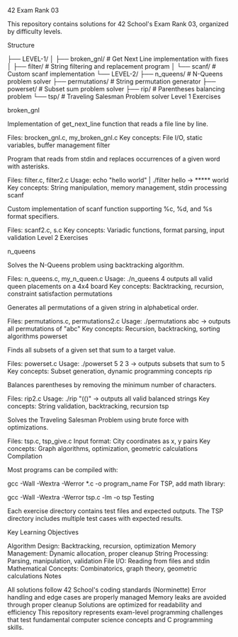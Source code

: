 42 Exam Rank 03

This repository contains solutions for 42 School's Exam Rank 03, organized by difficulty levels.

Structure

├── LEVEL-1/
│   ├── broken_gnl/     # Get Next Line implementation with fixes
│   ├── filter/         # String filtering and replacement program
│   └── scanf/          # Custom scanf implementation
└── LEVEL-2/
    ├── n_queens/       # N-Queens problem solver
    ├── permutations/   # String permutation generator
    ├── powerset/       # Subset sum problem solver
    ├── rip/           # Parentheses balancing problem
    └── tsp/           # Traveling Salesman Problem solver
Level 1 Exercises

broken_gnl

Implementation of get_next_line function that reads a file line by line.

Files: brocken_gnl.c, my_broken_gnl.c
Key concepts: File I/O, static variables, buffer management
filter

Program that reads from stdin and replaces occurrences of a given word with asterisks.

Files: filter.c, filter2.c
Usage: echo "hello world" | ./filter hello → ***** world
Key concepts: String manipulation, memory management, stdin processing
scanf

Custom implementation of scanf function supporting %c, %d, and %s format specifiers.

Files: scanf2.c, s.c
Key concepts: Variadic functions, format parsing, input validation
Level 2 Exercises

n_queens

Solves the N-Queens problem using backtracking algorithm.

Files: n_queens.c, my_n_queen.c
Usage: ./n_queens 4 outputs all valid queen placements on a 4x4 board
Key concepts: Backtracking, recursion, constraint satisfaction
permutations

Generates all permutations of a given string in alphabetical order.

Files: permutations.c, permutations2.c
Usage: ./permutations abc → outputs all permutations of "abc"
Key concepts: Recursion, backtracking, sorting algorithms
powerset

Finds all subsets of a given set that sum to a target value.

Files: powerset.c
Usage: ./powerset 5 2 3 → outputs subsets that sum to 5
Key concepts: Subset generation, dynamic programming concepts
rip

Balances parentheses by removing the minimum number of characters.

Files: rip2.c
Usage: ./rip "(()" → outputs all valid balanced strings
Key concepts: String validation, backtracking, recursion
tsp

Solves the Traveling Salesman Problem using brute force with optimizations.

Files: tsp.c, tsp_give.c
Input format: City coordinates as x, y pairs
Key concepts: Graph algorithms, optimization, geometric calculations
Compilation

Most programs can be compiled with:

gcc -Wall -Wextra -Werror *.c -o program_name
For TSP, add math library:

gcc -Wall -Wextra -Werror tsp.c -lm -o tsp
Testing

Each exercise directory contains test files and expected outputs. The TSP directory includes multiple test cases with expected results.

Key Learning Objectives

Algorithm Design: Backtracking, recursion, optimization
Memory Management: Dynamic allocation, proper cleanup
String Processing: Parsing, manipulation, validation
File I/O: Reading from files and stdin
Mathematical Concepts: Combinatorics, graph theory, geometric calculations
Notes

All solutions follow 42 School's coding standards (Norminette)
Error handling and edge cases are properly managed
Memory leaks are avoided through proper cleanup
Solutions are optimized for readability and efficiency
This repository represents exam-level programming challenges that test fundamental computer science concepts and C programming skills.
